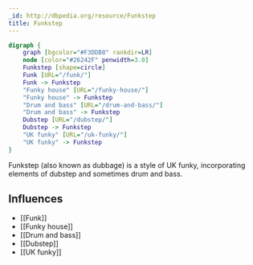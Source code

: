 ```yaml
---
_id: http://dbpedia.org/resource/Funkstep
title: Funkstep
---
```


```dot
digraph {
	graph [bgcolor="#F3DDB8" rankdir=LR]
	node [color="#26242F" penwidth=3.0]
	Funkstep [shape=circle]
	Funk [URL="/funk/"]
	Funk -> Funkstep
	"Funky house" [URL="/funky-house/"]
	"Funky house" -> Funkstep
	"Drum and bass" [URL="/drum-and-bass/"]
	"Drum and bass" -> Funkstep
	Dubstep [URL="/dubstep/"]
	Dubstep -> Funkstep
	"UK funky" [URL="/uk-funky/"]
	"UK funky" -> Funkstep
}
```

Funkstep (also known as dubbage) is a style of UK funky, incorporating elements of dubstep and sometimes drum and bass.

## Influences

- [[Funk]]
- [[Funky house]]
- [[Drum and bass]]
- [[Dubstep]]
- [[UK funky]]
